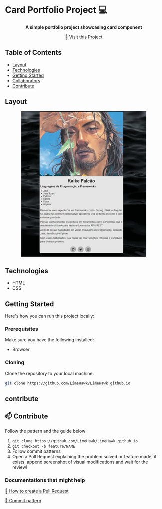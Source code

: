 # Card Portfolio Project 💻

<p align="center">
    <b>A simple portfolio project showcasing card component</b>
</p>

<p align="center">
    <a href="https://github.com/LimeHawk/LimeHawk.github.io">📱 Visit this Project</a>
</p>

## Table of Contents
- [Layout](#layout)
- [Technologies](#technologies)
- [Getting Started](#getting-started)
- [Collaborators](#collaborators)
- [Contribute](#contribute)

## Layout
<p align="center">
    <img src="./assets/images/Screenshot_1.png" alt="Image Example" width="400px">
    
</p>

## Technologies
- HTML
- CSS

## Getting Started
Here's how you can run this project locally:

### Prerequisites
Make sure you have the following installed:
- Browser

### Cloning
Clone the repository to your local machine:

```bash
git clone https://github.com/LimeHawk/LimeHawk.github.io
```

## contribute
<h2 id="contribute">📫 Contribute</h2>

Follow the pattern and the guide below

1. `git clone https://github.com/LimeHawk/LimeHawk.github.io`
2. `git checkout -b feature/NAME`
3. Follow commit patterns
4. Open a Pull Request explaining the problem solved or feature made, if exists, append screenshot of visual modifications and wait for the review!

<h3>Documentations that might help</h3>

[📝 How to create a Pull Request](https://www.atlassian.com/br/git/tutorials/making-a-pull-request)

[💾 Commit pattern](https://gist.github.com/joshbuchea/6f47e86d2510bce28f8e7f42ae84c716)